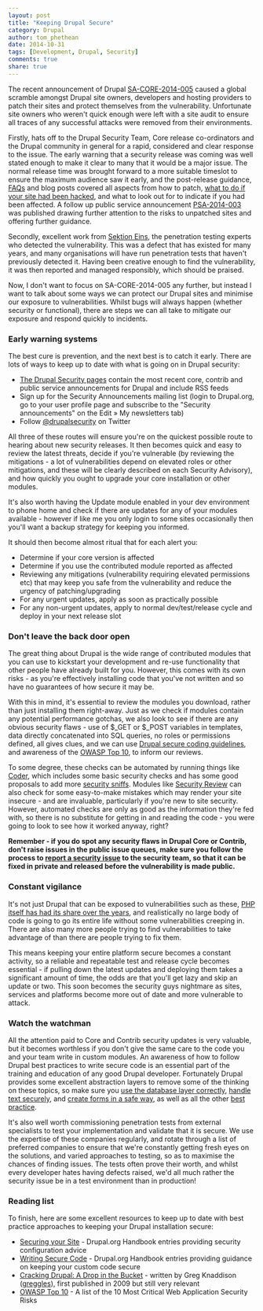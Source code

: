 ```yaml
---
layout: post
title: "Keeping Drupal Secure"
category: Drupal
author: tom_phethean
date: 2014-10-31
tags: [Development, Drupal, Security]
comments: true
share: true
---
```


The recent announcement of Drupal [SA-CORE-2014-005](https://www.drupal.org/SA-CORE-2014-005)
caused a global scramble amongst Drupal site owners, developers and hosting
providers to patch their sites and protect themselves from the vulnerability.
Unfortunate site owners who weren't quick enough were left with a site audit to
ensure all traces of any successful attacks were removed from their environments.

Firstly, hats off to the Drupal Security Team, Core release co-ordinators and the
Drupal community in general for a rapid, considered and clear response to the
issue. The early warning that a security release was coming was well stated
enough to make it clear to many that it would be a major issue. The normal
release time was brought forward to a more suitable timeslot to ensure the
maximum audience saw it early, and the post-release guidance, [FAQs](https://www.drupal.org/node/2357241) and blog
posts covered all aspects from how to patch, [what to do if your site had been
hacked](https://github.com/greggles/cracking-drupal/blob/master/after-an-exploit.md),
and what to look out for to indicate if you had been affected. A follow up public
service announcement [PSA-2014-003](https://www.drupal.org/PSA-2014-003) was published
drawing further attention to the risks to unpatched sites and offering further
guidance.

Secondly, excellent work from [Sektion Eins](https://www.sektioneins.de/en/blog/14-10-15-drupal-sql-injection-vulnerability.html),
the penetration testing experts who detected the vulnerability. This was a defect
that has existed for many years, and many organisations will have run penetration
tests that haven't previously detected it. Having been creative enough to find
the vulnerability, it was then reported and managed responsibly, which should be
praised.

Now, I don't want to focus on SA-CORE-2014-005 any further, but instead I want to talk
about some ways we can protect our Drupal sites and minimise our exposure to
vulnerabilities. Whilst bugs will always happen (whether security or functional),
there are steps we can all take to mitigate our exposure and respond quickly to
incidents.

### Early warning systems

The best cure is prevention, and the next best is to catch it early. There are
lots of ways to keep up to date with what is going on in Drupal security:

* [The Drupal Security pages](https://www.drupal.org/security) contain the most
recent core, contrib and public service announcements for Drupal and include RSS
feeds
* Sign up for the Security Announcements mailing list (login to Drupal.org, go
  to your user profile page and subscribe to the "Security announcements" on the
  Edit » My newsletters tab)
* Follow [@drupalsecurity](https://twitter.com/#!/drupalsecurity) on Twitter

All three of these routes will ensure you're on the quickest possible route to
hearing about new security releases. It then becomes quick and easy to review the
latest threats, decide if you're vulnerable (by reviewing the mitigations - a lot
  of vulnerabilities depend on elevated roles or other mitigations, and these
  will be clearly described on each Security Advisory), and how quickly
  you ought to upgrade your core installation or other modules.

It's also worth having the Update module enabled in your dev environment to phone
home and check if there are updates for any of your modules available - however
if like me you only login to some sites occasionally then you'll want a backup
strategy for keeping you informed.

It should then become almost ritual that for each alert you:

* Determine if your core version is affected
* Determine if you use the contributed module reported as affected
* Reviewing any mitigations (vulnerability requiring elevated permissions etc)
that may keep you safe from the vulnerability and reduce the urgency of
patching/upgrading
* For any urgent updates, apply as soon as practically possible
* For any non-urgent updates, apply to normal dev/test/release cycle and deploy
in your next release slot

### Don't leave the back door open

The great thing about Drupal is the wide range of contributed modules that you
can use to kickstart your development and re-use functionality that other people
have already built for you. However, this comes with its own risks - as you're
effectively installing code that you've not written and so have no guarantees of
how secure it may be.

With this in mind, it's essential to review the modules you download, rather
than just installing them right-away. Just as we check if modules contain any
potential performance gotchas, we also look to see if there are any obvious
security flaws - use of $_GET or $_POST variables in templates, data directly
concatenated into SQL queries, no roles or permissions defined, all gives clues,
and we can use [Drupal secure coding guidelines](https://www.drupal.org/writing-secure-code),
and awareness of the [OWASP Top 10](https://www.owasp.org/index.php/Category:OWASP_Top_Ten_Project), to inform our reviews.

To some degree, these checks can be automated by running things like [Coder](https://www.drupal.org/project/coder), which includes some basic security
checks and has some good proposals to add more [security sniffs](https://www.drupal.org/node/1844870). Modules like [Security Review](https://www.drupal.org/project/security_review) can also check for some
easy-to-make mistakes which may render your site insecure - and are invaluable,
particularly if you're new to site security. However, automated checks are only
as good as the information they're fed with, so there is no substitute for
getting in and reading the code - you were going to look to see how it worked
anyway, right?

**Remember - if you do spot any security flaws in Drupal Core or Contrib, don't
raise issues in the public issue queues, make sure you follow the process to
[report a security issue](https://www.drupal.org/node/101494) to the security
team, so that it can be fixed in private and released before the vulnerability
is made public.**

### Constant vigilance

It's not just Drupal that can be exposed to vulnerabilities such as these,
[PHP itself has had its share over the years](http://www.cvedetails.com/product/128/PHP-PHP.html?vendor_id=74), and realistically
no large body of code is going to go its entire life without some vulnerabilities
creeping in. There are also many more people trying to find vulnerabilities to take
advantage of than there are people trying to fix them.

This means keeping your entire platform secure becomes a constant activity, so a reliable
and repeatable test and release cycle becomes essential - if pulling down the
latest updates and deploying them takes a significant amount of time, the odds
are that you'll get lazy and skip an update or two. This soon becomes the security
guys nightmare as sites, services and platforms become more out of date and more
vulnerable to attack.

### Watch the watchman

All the attention paid to Core and Contrib security updates is very valuable, but
it becomes worthless if you don't give the same care to the code you and your team
write in custom modules. An awareness of how to follow Drupal best practices to
write secure code is an essential part of the training and education of any good
Drupal developer. Fortunately Drupal provides some excellent abstraction layers to
remove some of the thinking on these topics, so make sure you [use the database
layer correctly](https://www.drupal.org/node/101496), [handle text securely](https://www.drupal.org/node/28984), and [create forms in a safe way](https://www.drupal.org/node/178896),
as well as all the other [best practice](https://www.drupal.org/writing-secure-code).

It's also well worth commissioning penetration tests from external specialists to
test your implementation and validate that it is secure. We use the expertise of
these companies regularly, and rotate through a list of preferred companies to
ensure that we're constantly getting fresh eyes on the solutions, and varied
approaches to testing, so as to maximise the chances of finding issues. The tests
often prove their worth, and whilst every developer hates having defects raised,
we'd all much rather the security issue be in a test environment than in production!

### Reading list

To finish, here are some excellent resources to keep up to date with best practice
approaches to keeping your Drupal installation secure:

* [Securing your Site](https://www.drupal.org/security/secure-configuration) - Drupal.org
Handbook entries providing security configuration advice
* [Writing Secure Code](https://www.drupal.org/writing-secure-code) - Drupal.org
Handbook entries providing guidance on keeping your custom code secure
* [Cracking Drupal: A Drop in the Bucket](http://crackingdrupal.com/) - written by Greg Knaddison ([greggles](https://www.drupal.org/user/36762)), first published in 2009 but still very relevant
* [OWASP Top 10](https://www.owasp.org/index.php/Category:OWASP_Top_Ten_Project) -
A list of the 10 Most Critical Web Application Security Risks
